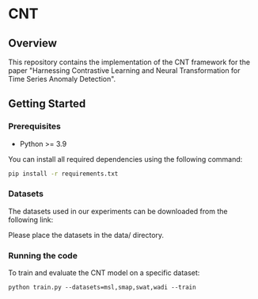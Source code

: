 # CNT

## Overview
This repository contains the implementation of the CNT framework for the paper "Harnessing Contrastive Learning and Neural Transformation for Time Series Anomaly Detection".


## Getting Started

### Prerequisites
- Python >= 3.9

You can install all required dependencies using the following command:
```bash
pip install -r requirements.txt
```
### Datasets
The datasets used in our experiments can be downloaded from the following link:

Please place the datasets in the data/ directory.

### Running the code
To train and evaluate the CNT model on a specific dataset:
```
python train.py --datasets=msl,smap,swat,wadi --train
```









